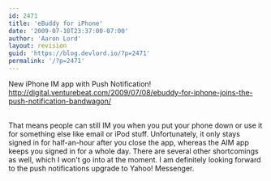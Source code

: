 ```yaml
---
id: 2471
title: 'eBuddy for iPhone'
date: '2009-07-10T23:37:00-07:00'
author: 'Aaron Lord'
layout: revision
guid: 'https://blog.devlord.io/?p=2471'
permalink: '/?p=2471'
---
```


New iPhone IM app with Push Notification!  <a href="http://digital.venturebeat.com/2009/07/08/ebuddy-for-iphone-joins-the-push-notification-bandwagon/">http://digital.venturebeat.com/2009/07/08/ebuddy-for-iphone-joins-the-push-notification-bandwagon/</a><div><br /></div><div>That means people can still IM you when you put your phone down or use it for something else like email or iPod stuff.  Unfortunately, it only stays signed in for half-an-hour after you close the app, whereas the AIM app keeps you signed in for a whole day.  There are several other shortcomings as well, which I won't go into at the moment.  I am definitely looking forward to the push notifications upgrade to Yahoo! Messenger.<br /></div><div class="blogger-post-footer"></div>